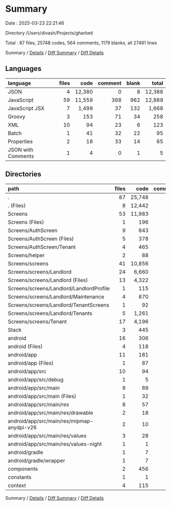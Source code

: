 # Summary

Date : 2025-03-23 22:21:46

Directory /Users/divash/Projects/gharbeti

Total : 87 files,  25748 codes, 564 comments, 1179 blanks, all 27491 lines

Summary / [Details](details.md) / [Diff Summary](diff.md) / [Diff Details](diff-details.md)

## Languages
| language | files | code | comment | blank | total |
| :--- | ---: | ---: | ---: | ---: | ---: |
| JSON | 4 | 12,380 | 0 | 8 | 12,388 |
| JavaScript | 59 | 11,559 | 368 | 962 | 12,889 |
| JavaScript JSX | 7 | 1,499 | 37 | 132 | 1,668 |
| Groovy | 3 | 153 | 71 | 34 | 258 |
| XML | 10 | 94 | 23 | 6 | 123 |
| Batch | 1 | 41 | 32 | 22 | 95 |
| Properties | 2 | 18 | 33 | 14 | 65 |
| JSON with Comments | 1 | 4 | 0 | 1 | 5 |

## Directories
| path | files | code | comment | blank | total |
| :--- | ---: | ---: | ---: | ---: | ---: |
| . | 87 | 25,748 | 564 | 1,179 | 27,491 |
| . (Files) | 8 | 12,442 | 3 | 16 | 12,461 |
| Screens | 53 | 11,983 | 380 | 1,012 | 13,375 |
| Screens (Files) | 1 | 196 | 2 | 12 | 210 |
| Screens/AuthScreen | 9 | 843 | 35 | 88 | 966 |
| Screens/AuthScreen (Files) | 5 | 378 | 8 | 31 | 417 |
| Screens/AuthScreen/Tenant | 4 | 465 | 27 | 57 | 549 |
| Screens/helper | 2 | 88 | 0 | 4 | 92 |
| Screens/screens | 41 | 10,856 | 343 | 908 | 12,107 |
| Screens/screens/Landlord | 24 | 6,660 | 271 | 563 | 7,494 |
| Screens/screens/Landlord (Files) | 13 | 4,322 | 219 | 350 | 4,891 |
| Screens/screens/Landlord/LandlordProfile | 1 | 115 | 0 | 11 | 126 |
| Screens/screens/Landlord/Maintenance | 4 | 870 | 5 | 69 | 944 |
| Screens/screens/Landlord/TenantScreens | 1 | 92 | 11 | 10 | 113 |
| Screens/screens/Landlord/Tenants | 5 | 1,261 | 36 | 123 | 1,420 |
| Screens/screens/Tenant | 17 | 4,196 | 72 | 345 | 4,613 |
| Stack | 3 | 445 | 5 | 25 | 475 |
| android | 16 | 306 | 159 | 76 | 541 |
| android (Files) | 4 | 118 | 68 | 47 | 233 |
| android/app | 11 | 181 | 91 | 28 | 300 |
| android/app (Files) | 1 | 87 | 68 | 22 | 177 |
| android/app/src | 10 | 94 | 23 | 6 | 123 |
| android/app/src/debug | 1 | 5 | 0 | 3 | 8 |
| android/app/src/main | 9 | 89 | 23 | 3 | 115 |
| android/app/src/main (Files) | 1 | 32 | 0 | 0 | 32 |
| android/app/src/main/res | 8 | 57 | 23 | 3 | 83 |
| android/app/src/main/res/drawable | 2 | 18 | 23 | 3 | 44 |
| android/app/src/main/res/mipmap-anydpi-v26 | 2 | 10 | 0 | 0 | 10 |
| android/app/src/main/res/values | 3 | 28 | 0 | 0 | 28 |
| android/app/src/main/res/values-night | 1 | 1 | 0 | 0 | 1 |
| android/gradle | 1 | 7 | 0 | 1 | 8 |
| android/gradle/wrapper | 1 | 7 | 0 | 1 | 8 |
| components | 2 | 456 | 11 | 31 | 498 |
| constants | 1 | 1 | 0 | 1 | 2 |
| context | 4 | 115 | 6 | 18 | 139 |

Summary / [Details](details.md) / [Diff Summary](diff.md) / [Diff Details](diff-details.md)